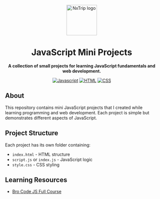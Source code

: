 
<p align="center">
  <img src="https://cdn.jsdelivr.net/gh/devicons/devicon/icons/javascript/javascript-original.svg" width="100" alt="NxTrip logo">
</p>
<h1 align="center">JavaScript Mini Projects</h1>

<p align="center">
  <strong>A collection of small projects for learning JavaScript fundamentals and web development.</strong>
</p>

<p align="center">
  <a href="#"><img alt="Javascript" src="https://img.shields.io/badge/javascript-%23323330.svg?style=for-the-badge&logo=javascript&logoColor=%23F7DF1E"></a>
  <a href="#"><img alt="HTML" src="https://img.shields.io/badge/html5-%23E34F26.svg?style=for-the-badge&logo=html5&logoColor=white"></a>
  <a href="#"><img alt="CSS" src="https://img.shields.io/badge/css3-%231572B6.svg?style=for-the-badge&logo=css3&logoColor=white"></a>
</p>


## About

This repository contains mini JavaScript projects that I created while learning programming and web development. Each project is simple but demonstrates different aspects of JavaScript.

## Project Structure

Each project has its own folder containing:
- `index.html` - HTML structure
- `script.js` or `index.js` - JavaScript logic  
- `style.css` - CSS styling

## Learning Resources
- [Bro Code JS Full Course](https://www.youtube.com/watch?v=lfmg-EJ8gm4&t=16368s)